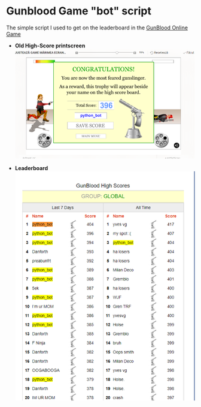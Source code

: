 # Gunblood Game "bot" script

The simple script I used to get on the leaderboard in the [GunBlood Online Game](https://y8.com/games/gunblood)  

- **Old High-Score printscreen**   
![printscreen_self_photo](img/personalbest.png)      

- **Leaderboard**   
![leaderboard_photo](img/highscore.png)   
